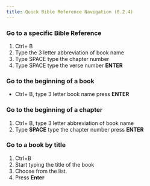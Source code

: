 ```yaml
---
title: Quick Bible Reference Navigation (0.2.4)
---
```

### Go to a specific Bible Reference

1.  Ctrl+ B
1.  Type the 3 letter abbreviation of book name
1.  Type SPACE type the chapter number
1.  Type SPACE type the verse number **ENTER**

### Go to the beginning of a book

-  Ctrl+ B, type 3 letter book name press **ENTER**

### Go to the beginning of a chapter

1.  Ctrl+ B, type 3 letter abbreviation of book name
1.  Type **SPACE** type the chapter number press **ENTER**

### Go to a book by title

1.  Ctrl+B
1.  Start typing the title of the book
1.  Choose from the list.
1.  Press **Enter**

